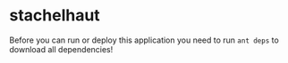 stachelhaut
===========

Before you can run or deploy this application you need to run `ant deps` to download all dependencies!
